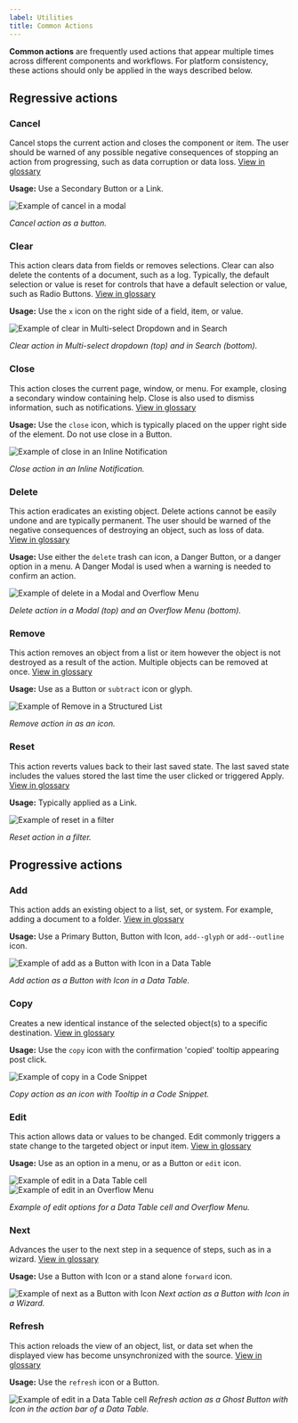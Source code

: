 ```yaml
---
label: Utilities
title: Common Actions
---
```


<page-intro>**Common actions** are frequently used actions that appear multiple times across different components and workflows. For platform consistency, these actions should only be applied in the ways described below.</page-intro>

## Regressive actions

### Cancel

Cancel stops the current action and closes the component or item. The user should be warned of any possible negative consequences of stopping an action from progressing, such as data corruption or data loss. [View in glossary](http://carbondesignsystem.com/guidelines/content/glossary#cancel)

**Usage:** Use a Secondary Button or a Link.

![Example of cancel in a modal](images/common-action-1.png)

_Cancel action as a button._

### Clear

This action clears data from fields or removes selections. Clear can also delete the contents of a document, such as a log. Typically, the default selection or value is reset for controls that have a default selection or value, such as Radio Buttons. [View in glossary](http://carbondesignsystem.com/guidelines/content/glossary#clear)

**Usage:** Use the `x` icon on the right side of a field, item, or value.

![Example of clear in Multi-select Dropdown and in Search](images/common-action-2.png)

_Clear action in Multi-select dropdown (top) and in Search (bottom)._

### Close

This action closes the current page, window, or menu. For example, closing a secondary window containing help. Close is also used to dismiss information, such as notifications. [View in glossary](http://carbondesignsystem.com/guidelines/content/glossary#close)

**Usage:** Use the `close` icon, which is typically placed on the upper right side of the element. Do not use close in a Button.

![Example of close in an Inline Notification](images/common-action-3.png)

_Close action in an Inline Notification._

### Delete

This action eradicates an existing object. Delete actions cannot be easily undone and are typically permanent. The user should be warned of the negative consequences of destroying an object, such as loss of data. [View in glossary](http://carbondesignsystem.com/guidelines/content/glossary#delete)

**Usage:** Use either the `delete` trash can icon, a Danger Button, or a danger option in a menu. A Danger Modal is used when a warning is needed to confirm an action.

![Example of delete in a Modal and Overflow Menu](images/common-action-4.png)

_Delete action in a Modal (top) and an Overflow Menu (bottom)._

### Remove

This action removes an object from a list or item however the object is not destroyed as a result of the action. Multiple objects can be removed at once. [View in glossary](http://carbondesignsystem.com/guidelines/content/glossary#remove)

**Usage:** Use as a Button or `subtract` icon or glyph.

![Example of Remove in a Structured List](images/common-action-5.png)

_Remove action in as an icon._

### Reset

This action reverts values back to their last saved state. The last saved state includes the values stored the last time the user clicked or triggered Apply. [View in glossary](http://carbondesignsystem.com/guidelines/content/glossary#reset)

**Usage:** Typically applied as a Link.

![Example of reset in a filter](images/common-action-6.png)

_Reset action in a filter._

## Progressive actions

### Add

This action adds an existing object to a list, set, or system. For example, adding a document to a folder. [View in glossary](http://carbondesignsystem.com/guidelines/content/glossary#add)

**Usage:** Use a Primary Button, Button with Icon, `add--glyph` or `add--outline` icon.

![Example of add as a Button with Icon in a Data Table](images/common-action-7.png)

_Add action as a Button with Icon in a Data Table._

### Copy

Creates a new identical instance of the selected object(s) to a specific destination. [View in glossary](http://carbondesignsystem.com/guidelines/content/glossary#copy)

**Usage:** Use the `copy` icon with the confirmation 'copied' tooltip appearing post click.

![Example of copy in a Code Snippet](images/common-action-8.png)

_Copy action as an icon with Tooltip in a Code Snippet._

### Edit

This action allows data or values to be changed. Edit commonly triggers a state change to the targeted object or input item. [View in glossary](http://carbondesignsystem.com/guidelines/content/glossary#edit)

**Usage:** Use as an option in a menu, or as a Button or `edit` icon.

![Example of edit in a Data Table cell](images/common-action-9.png)
![Example of edit in an Overflow Menu](images/common-action-10.png)

_Example of edit options for a Data Table cell and Overflow Menu._

### Next

Advances the user to the next step in a sequence of steps, such as in a wizard. [View in glossary](http://carbondesignsystem.com/guidelines/content/glossary#next)

**Usage:** Use a Button with Icon or a stand alone `forward` icon.

![Example of next as a Button with Icon](images/common-action-11.png)
_Next action as a Button with Icon in a Wizard._

### Refresh

This action reloads the view of an object, list, or data set when the displayed view has become unsynchronized with the source. [View in glossary](http://carbondesignsystem.com/guidelines/content/glossary#refresh)

**Usage:** Use the `refresh` icon or a Button.

![Example of edit in a Data Table cell](images/common-action-12.png)
_Refresh action as a Ghost Button with Icon in the action bar of a Data Table._
